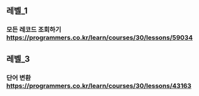 ## 레벨_1
### 모든 레코드 조회하기  https://programmers.co.kr/learn/courses/30/lessons/59034

## 레벨_3
### 단어 변환  https://programmers.co.kr/learn/courses/30/lessons/43163
